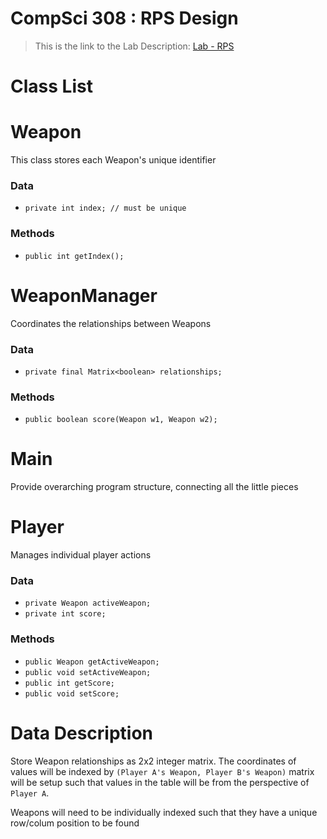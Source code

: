 CompSci 308 : RPS Design
===================

> This is the link to the Lab Description:
[Lab - RPS](http://www.cs.duke.edu/courses/compsci308/spring16/classwork/02_design_rps/index.php)

# Class List

# Weapon
  This class stores each Weapon's unique identifier

### Data
  * `private int index; // must be unique`

### Methods
  * `public int getIndex();`

# WeaponManager
  Coordinates the relationships between Weapons

### Data
  * `private final Matrix<boolean> relationships;`

### Methods
  * `public boolean score(Weapon w1, Weapon w2);`

# Main
  Provide overarching program structure, connecting all the little pieces

# Player
Manages individual player actions
### Data
  * `private Weapon activeWeapon;`
  * `private int score;`
### Methods
  * `public Weapon getActiveWeapon;`
  * `public void setActiveWeapon;`
  * `public int getScore;`
  * `public void setScore;`


# Data Description

Store Weapon relationships as 2x2 integer matrix. The coordinates of values will be indexed by `(Player A's Weapon, Player B's Weapon)` matrix will be setup such that values in the table will be from the perspective of `Player A`.

Weapons will need to be individually indexed such that they have a unique row/colum position to be found
